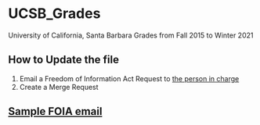 # UCSB_Grades
University of California, Santa Barbara Grades from Fall 2015 to Winter 2021
## How to Update the file  
1. Email a Freedom of Information Act Request to [the person in charge](https://www.policy.ucsb.edu/information-stewardship/information-practices/public-records)  
2. Create a Merge Request  
## [Sample FOIA email](https://www.law.berkeley.edu/wp-content/uploads/2017/04/Sample-PRA-Request.pdf)

